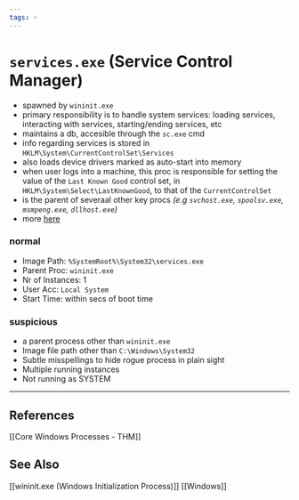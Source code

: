 ```yaml
---
tags: ⚡
---
```


# `services.exe` (Service Control Manager)
- spawned by `wininit.exe`
- primary responsibility is to handle system services: loading services, interacting with services, starting/ending services, etc
- maintains a db, accesible through the `sc.exe` cmd
- info regarding services is stored in `HKLM\System\CurrentControlSet\Services`
- also loads device drivers marked as auto-start into memory
- when user logs into a machine, this proc is responsible for setting the value of the `Last Known Good` control set, in `HKLM\System\Select\LastKnownGood`, to that of the `CurrentControlSet`
- is the parent of severaal other key procs *(e.g `svchost.exe`, `spoolsv.exe`, `msmpeng.exe`, `dllhost.exe`)*
- more [here](https://en.wikipedia.org/wiki/Service_Control_Manager)

### normal
- Image Path: `%SystemRoot%\System32\services.exe`
- Parent Proc: `wininit.exe`
- Nr of Instances: 1
- User Acc: `Local System`
- Start Time: within secs of boot time

### suspicious
- a parent process other than `wininit.exe`
- Image file path other than `C:\Windows\System32`
- Subtle misspellings to hide rogue process in plain sight
- Multiple running instances
- Not running as SYSTEM


---

## References
[[Core Windows Processes - THM]]

## See Also
[[wininit.exe (Windows Initialization Process)]]
[[Windows]]
